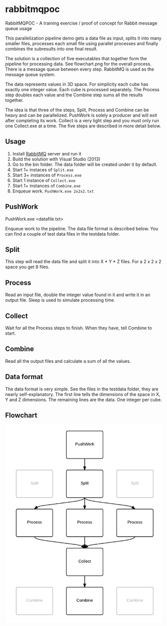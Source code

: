 # rabbitmqpoc
RabbitMQPOC - A training exercise / proof of concept for Rabbit message queue usage

This parallelization pipeline demo gets a data file as input, splits it
into many smaller files, processes each small file using parallel
processes and finally combines the subresults into one final result.

The solution is a collection of five executables that together form the
pipeline for processing data. See flowchart.png for the overall process.
There is a message queue between every step. RabbitMQ is used as the
message queue system.

The data represents values in 3D space. For simplicity each cube has
exactly one integer value. Each cube is processed separately. The Process
step doubles each value and the Combine step sums all the results together.

The idea is that three of the steps, Split, Process and Combine can be
heavy and can be parallelized. PushWork is solely a producer and will exit
after completing its work. Collect is a very light step and you must only
run one Collect.exe at a time. The five steps are described in more detail
below.

Usage
-----
1. Install [RabbitMQ](https://www.rabbitmq.com/download.html) server and run it
2. Build the solution with Visual Studio (2013)
3. Go to the bin folder. The data folder will be created under it by default.
3. Start 1+ instaces of <code>Split.exe</code>
4. Start 3+ instances of <code>Process.exe</code>
5. Start 1 instance of <code>Collect.exe</code>
6. Start 1+ instances of <code>Combine.exe</code>
7. Enqueue work. <code>PushWork.exe 2x2x2.txt</code>

PushWork
--------
PushWork.exe &lt;datafile.txt&gt;

Enqueue work to the pipeline. The data file format is described below.
You can find a couple of test data files in the testdata folder.

Split
-----
This step will read the data file and split it into X * Y * Z files.
For a 2 x 2 x 2 space you get 8 files.

Process
-------
Read an input file, double the integer value found in it and write it in
an output file. Sleep is used to simulate processing time.

Collect
-------
Wait for all the Process steps to finish. When they have, tell Combine to
start.

Combine
-------
Read all the output files and calculate a sum of all the values.

Data format
-----------
The data format is very simple. See the files in the testdata folder,
they are nearly self-explanatory. The first line tells the dimensions of
the space in X, Y and Z dimensions. The remaining lines are the data. One
integer per cube.

Flowchart
---------
![Flowchart](/flowchart.png?raw=true "Flowchart")
